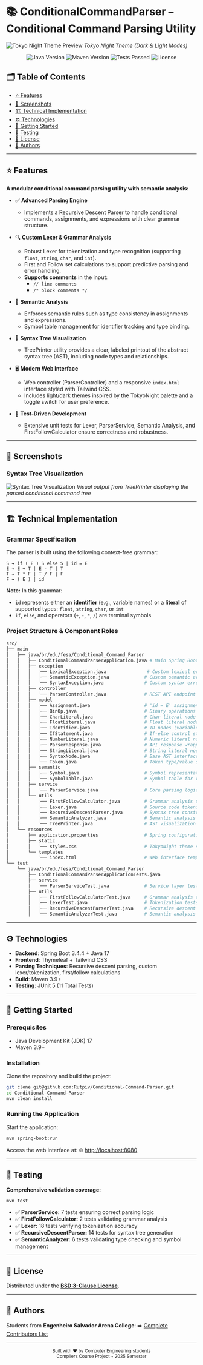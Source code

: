 # 📚 ConditionalCommandParser – Conditional Command Parsing Utility

![Tokyo Night Theme Preview](docs/images/theme-preview.png)
_Tokyo Night Theme (Dark & Light Modes)_

<div align="center">
  <img alt="Java Version" src="https://img.shields.io/badge/Java-17-orange?logo=java&style=for-the-badge" />
  <img alt="Maven Version" src="https://img.shields.io/badge/Maven-3.9+-blue?logo=apache-maven&style=for-the-badge" />
  <img alt="Tests Passed" src="https://img.shields.io/badge/Tests-11%20✓-brightgreen?style=for-the-badge" />
  <img alt="License" src="https://img.shields.io/badge/License-BSD_3--Clause-blue?style=for-the-badge" />
</div>

## 🗂️ Table of Contents

- [⭐ Features](#-features)
- [📸 Screenshots](#-screenshots)
- [🏗️ Technical Implementation](#️-technical-implementation)
- [⚙️ Technologies](#️-technologies)
- [🚀 Getting Started](#-getting-started)
- [🧪 Testing](#-testing)
- [📜 License](#-license)
- [👥 Authors](#-authors)

---

## ⭐ Features

**A modular conditional command parsing utility with semantic analysis:**

- ✅ **Advanced Parsing Engine**

  - Implements a Recursive Descent Parser to handle conditional commands, assignments, and expressions with clear grammar structure.

- 🔍 **Custom Lexer & Grammar Analysis**

  - Robust Lexer for tokenization and type recognition (supporting `float`, `string`, `char`, and `int`).
  - First and Follow set calculations to support predictive parsing and error handling.
  - **Supports comments** in the input:
    - `// line comments`
    - `/* block comments */`

- 🧠 **Semantic Analysis**

  - Enforces semantic rules such as type consistency in assignments and expressions.
  - Symbol table management for identifier tracking and type binding.

- 🎨 **Syntax Tree Visualization**

  - TreePrinter utility provides a clear, labeled printout of the abstract syntax tree (AST), including node types and relationships.

- 🖥️ **Modern Web Interface**

  - Web controller (ParserController) and a responsive `index.html` interface styled with Tailwind CSS.
  - Includes light/dark themes inspired by the TokyoNight palette and a toggle switch for user preference.

- 🧪 **Test-Driven Development**

  - Extensive unit tests for Lexer, ParserService, Semantic Analysis, and FirstFollowCalculator ensure correctness and robustness.

---

## 📸 Screenshots

### Syntax Tree Visualization

![Syntax Tree Visualization](docs/images/syntax-tree.png)
_Visual output from TreePrinter displaying the parsed conditional command tree_

---

## 🏗️ Technical Implementation

### Grammar Specification

The parser is built using the following context-free grammar:

```bnf
S → if ( E ) S else S | id = E
E → E + T | E - T | T
T → T * F | T / F | F
F → ( E ) | id
```

**Note:** In this grammar:

- `id` represents either an **identifier** (e.g., variable names) or a **literal** of supported types: `float`, `string`, `char`, or `int`
- `if`, `else`, and operators (`+`, `-`, `*`, `/`) are terminal symbols

### Project Structure & Component Roles

```bash
src/
├── main
│   ├── java/br/edu/fesa/Conditional_Command_Parser
│   │   ├── ConditionalCommandParserApplication.java # Main Spring Boot entry point
│   │   ├── exception
│   │   │   ├── LexicalException.java               # Custom lexical error handling
│   │   │   ├── SemanticException.java             # Custom semantic error handling
│   │   │   └── SyntaxException.java               # Custom syntax error handling
│   │   ├── controller
│   │   │   └── ParserController.java              # REST API endpoint handler
│   │   ├── model
│   │   │   ├── Assignment.java                    # 'id = E' assignment nodes
│   │   │   ├── BinOp.java                         # Binary operations (+,-,*,/)
│   │   │   ├── CharLiteral.java                   # Char literal node
│   │   │   ├── FloatLiteral.java                  # Float literal node
│   │   │   ├── Identifier.java                    # ID nodes (variables/numbers)
│   │   │   ├── IfStatement.java                   # If-else control structures
│   │   │   ├── NumberLiteral.java                 # Numeric literal node
│   │   │   ├── ParserResponse.java                # API response wrapper
│   │   │   ├── StringLiteral.java                 # String literal node
│   │   │   ├── SyntaxNode.java                    # Base AST interface
│   │   │   └── Token.java                         # Token type/value storage
│   │   ├── semantic
│   │   │   ├── Symbol.java                        # Symbol representation for semantic analysis
│   │   │   └── SymbolTable.java                   # Symbol table for variable scope management
│   │   ├── service
│   │   │   └── ParserService.java                 # Core parsing logic orchestration
│   │   └── utils
│   │       ├── FirstFollowCalculator.java         # Grammar analysis utilities
│   │       ├── Lexer.java                         # Source code tokenization
│   │       ├── RecursiveDescentParser.java        # Syntax tree construction
│   │       ├── SemanticAnalyzer.java              # Semantic analysis for type checking
│   │       └── TreePrinter.java                   # AST visualization generator
│   └── resources
│       ├── application.properties                 # Spring configuration
│       ├── static
│       │   └── styles.css                         # TokyoNight theme styling
│       └── templates
│           └── index.html                         # Web interface template
└── test
    └── java/br/edu/fesa/Conditional_Command_Parser
        ├── ConditionalCommandParserApplicationTests.java
        ├── service
        │   └── ParserServiceTest.java             # Service layer tests (7 tests)
        ├── utils
        │   ├── FirstFollowCalculatorTest.java     # Grammar analysis tests (2 tests)
        │   ├── LexerTest.java                     # Tokenization tests (18 tests)
        │   ├── RecursiveDescentParserTest.java    # Recursive descent parser tests (14 tests)
        │   └── SemanticAnalyzerTest.java          # Semantic analysis tests (6 tests)
```

---

## ⚙️ Technologies

- **Backend**: Spring Boot 3.4.4 + Java 17
- **Frontend**: Thymeleaf + Tailwind CSS
- **Parsing Techniques**: Recursive descent parsing, custom lexer/tokenization, first/follow calculations
- **Build**: Maven 3.9+
- **Testing**: JUnit 5 (11 Total Tests)

---

## 🚀 Getting Started

### Prerequisites

- Java Development Kit (JDK) 17
- Maven 3.9+

### Installation

Clone the repository and build the project:

```bash
git clone git@github.com:Rutpiv/Conditional-Command-Parser.git
cd Conditional-Command-Parser
mvn clean install
```

### Running the Application

Start the application:

```bash
mvn spring-boot:run
```

Access the web interface at: 🌐 [http://localhost:8080](http://localhost:8080)

---

## 🧪 Testing

**Comprehensive validation coverage:**

```bash
mvn test
```

- ✅ **ParserService:** 7 tests ensuring correct parsing logic
- ✅ **FirstFollowCalculator:** 2 tests validating grammar analysis
- ✅ **Lexer:** 18 tests verifying tokenization accuracy
- ✅ **RecursiveDescentParser:** 14 tests for syntax tree generation
- ✅ **SemanticAnalyzer:** 6 tests validating type checking and symbol management

---

## 📜 License

Distributed under the **[BSD 3-Clause License](./LICENSE)**.

---

## 👥 Authors

Students from **Engenheiro Salvador Arena College**:
➡️ [Complete Contributors List](./AUTHORS)

---

<div align="center">
  <sub>Built with ♥ by Computer Engineering students</sub><br>
  <sub>Compilers Course Project • 2025 Semester</sub>
</div>
